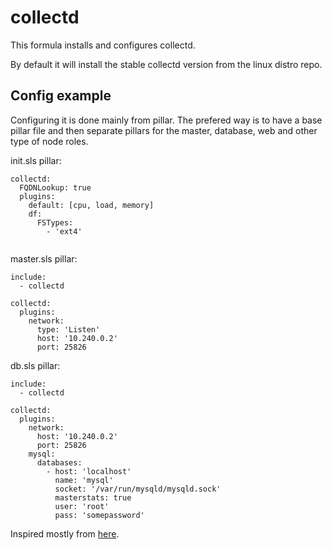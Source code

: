 collectd
========

This formula installs and configures collectd.

By default it will install the stable collectd version from the linux distro repo.

Config example
--------------

Configuring it is done mainly from pillar. The prefered way is to have a base pillar file and then separate pillars for the master, database, web and other type of node roles.

init.sls pillar:

```
collectd:
  FQDNLookup: true
  plugins:
    default: [cpu, load, memory]
    df:
      FSTypes:
        - 'ext4'
  
```

master.sls pillar:
```
include:
  - collectd

collectd:
  plugins:
    network:
      type: 'Listen'
      host: '10.240.0.2'
      port: 25826
```

db.sls pillar:
```
include:
  - collectd

collectd:
  plugins:
    network:
      host: '10.240.0.2'
      port: 25826
    mysql:
      databases:
        - host: 'localhost'
          name: 'mysql'
          socket: '/var/run/mysqld/mysqld.sock'
          masterstats: true
          user: 'root'
          pass: 'somepassword'
```

Inspired mostly from [here](https://github.com/saltstack-formulas/collectd-formula).
